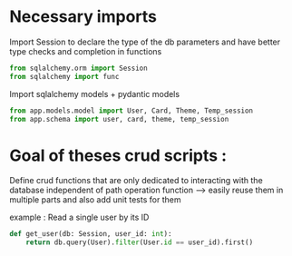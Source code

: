 # Necessary imports
Import Session to declare the type of the db parameters and have better type checks and completion in functions
```python
from sqlalchemy.orm import Session
from sqlalchemy import func
```

Import sqlalchemy models + pydantic models
```python
from app.models.model import User, Card, Theme, Temp_session
from app.schema import user, card, theme, temp_session 
```

# Goal of theses crud scripts :
Define crud functions that are only dedicated to interacting with the database independent of path operation function
--> easily reuse them in multiple parts and also add unit tests for them

example : Read a single user by its ID
```python
def get_user(db: Session, user_id: int):
    return db.query(User).filter(User.id == user_id).first()
```


